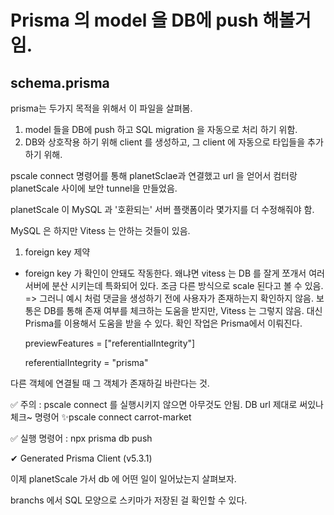 # Prisma 의 model 을 DB에 push 해볼거임.

## schema.prisma 

prisma는 두가지 목적을 위해서 이 파일을 살펴봄. 
1. model 들을 DB에 push 하고 SQL migration 을 자동으로 처리 하기 위함. 
2. DB와 상호작용 하기 위해 client 를 생성하고, 그 client 에 자동으로 타입들을 추가하기 위해. 

pscale connect 명령어를 통해 planetSclae과 연결했고 url 을 얻어서 컴터랑 planetScale 사이에 보안 tunnel을 만들었음. 

planetScale 이 MySQL 과 '호환되는' 서버 플랫폼이라 몇가지를 더 수정해줘야 함. 

MySQL 은 하지만 Vitess 는 안하는 것들이 있음. 
1. foreign key 제약 
- foreign key 가 확인이 안돼도 작동한다. 왜냐면 vitess 는 DB 를 잘게 쪼개서 여러 서버에 분산 시키는데 특화되어 있다. 조금 다른 방식으로 scale 된다고 볼 수 있음. => 그러니 예시 처럼 댓글을 생성하기 전에 사용자가 존재하는지 확인하지 않음. 보통은 DB를 통해 존재 여부를 체크하는 도움을 받지만, Vitess 는 그렇지 않음. 대신 Prisma를 이용해서 도움을 받을 수 있다. 확인 작업은 Prisma에서 이뤄진다. 

  previewFeatures = ["referentialIntegrity"]


  referentialIntegrity = "prisma"

다른 객체에 연결될 때 그 객체가 존재하길 바란다는 것. 

✅ 주의 : pscale connect 를 실행시키지 않으면 아무것도 안됨. 
DB url 제대로 써있나 체크~
명령어
✨pscale connect carrot-market 

✅ 실행 명령어 : npx prisma db push

✔ Generated Prisma Client (v5.3.1) 

이제 planetScale 가서 db 에 어떤 일이 일어났는지 살펴보자. 

branchs 에서 SQL 모양으로 스키마가 저장된 걸 확인할 수 있다. 